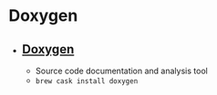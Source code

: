 # Doxygen
- [Doxygen](https://www.doxygen.nl/)
  - 
  - Source code documentation and analysis tool
  - `brew cask install doxygen`
